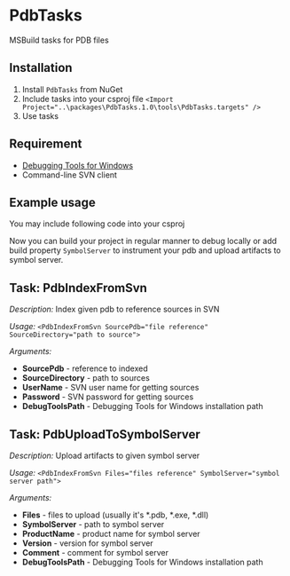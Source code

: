 PdbTasks
========

MSBuild tasks for PDB files

Installation
------------
1. Install `PdbTasks` from NuGet
2. Include tasks into your csproj file `<Import Project="..\packages\PdbTasks.1.0\tools\PdbTasks.targets" />`
3. Use tasks

Requirement
-----------
- [Debugging Tools for Windows](http://msdn.microsoft.com/en-us/library/windows/hardware/ff551063(v=vs.85).aspx)
- Command-line SVN client

Example usage
-------------
You may include following code into your csproj
	<Import Project="..\packages\PdbTasks.1.0\tools\PdbTasks.targets" />
	<ItemGroup>
		<PdbFile Include="$(OutputPath)\$(AssemblyName).pdb"/>
	</ItemGroup>
	<ItemGroup>
		<SymbolFiles Include="$(OutputPath)\*.pdb"/>
		<SymbolFiles Include="$(OutputPath)\*.exe"/>
		<SymbolFiles Include="$(OutputPath)\*.dll"/>
	</ItemGroup>
	<Target Name="AfterBuild">
		<PdbIndexFromSvn SourcePdb="@(PdbFile)" SourceDirectory="." Condition="$(SymbolServer) != ''"/>
		<PdbUploadToSymbolServer Files="@(SymbolFiles)" SymbolServer="$(SymbolServer)" Condition="$(SymbolServer) != ''"/>
	</Target>

Now you can build your project in regular manner to debug locally or add build property `SymbolServer` to instrument your pdb and upload artifacts to symbol server.

Task: PdbIndexFromSvn
---------------------
*Description:* Index given pdb to reference sources in SVN

*Usage:* `<PdbIndexFromSvn SourcePdb="file reference" SourceDirectory="path to source">`

*Arguments:*

- **SourcePdb** - reference to indexed
- **SourceDirectory** - path to sources
- **UserName** - SVN user name for getting sources
- **Password** - SVN password for getting sources
- **DebugToolsPath** - Debugging Tools for Windows installation path

Task: PdbUploadToSymbolServer
-----------------------------
*Description:* Upload artifacts to given symbol server

*Usage:* `<PdbIndexFromSvn Files="files reference" SymbolServer="symbol server path">`

*Arguments:*

- **Files** - files to upload (usually it's *.pdb, *.exe, *.dll)
- **SymbolServer** - path to symbol server
- **ProductName** - product name for symbol server
- **Version** - version for symbol server
- **Comment** - comment for symbol server
- **DebugToolsPath** - Debugging Tools for Windows installation path
